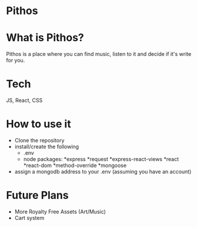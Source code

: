 # Pithos

# What is Pithos?
Pithos is a place where you can find music, listen to it and decide if it's write for you.

# Tech
JS, React, CSS

# How to use it
* Clone the repository
* install/create the following
  * .env
  * node packages:
    *express
    *request
    *express-react-views
    *react
    *react-dom
    *method-override
    *mongoose
* assign a mongodb address to your .env (assuming you have an account)

# Future Plans
* More Royalty Free Assets (Art/Music)
* Cart system


